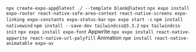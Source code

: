 `npx create-expo-app@latest ./ --template blank@latest`
`npx expo install expo-router react-native-safe-area-context react-native-screens expo-linking expo-constants expo-status-bar`
`npx expo start -c`
`npm install nativewind`
`npm install --save-dev tailwindcss@3.3.2`
`npx tailwindcss init`
`npx expo install expo-font`
Appwrite
`npx expo install react-native-appwrite react-native-url-polyfill`
Animation
`npm install react-native-animatable expo-av`
